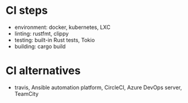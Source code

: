 # CI steps
- environment: docker, kubernetes, LXC
- linting: rustfmt, clippy
- testing: built-in Rust tests, Tokio
- building: cargo build

# CI alternatives
- travis, Ansible automation platform, CircleCI, Azure DevOps server, TeamCity
